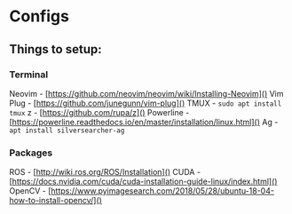 # Configs

## Things to setup:

### Terminal
Neovim - [https://github.com/neovim/neovim/wiki/Installing-Neovim]()
Vim Plug - [https://github.com/junegunn/vim-plug]()
TMUX - `sudo apt install tmux`
z - [https://github.com/rupa/z]()
Powerline - [https://powerline.readthedocs.io/en/master/installation/linux.html]()
Ag - `apt install silversearcher-ag`


### Packages
ROS - [http://wiki.ros.org/ROS/Installation]()
CUDA - [https://docs.nvidia.com/cuda/cuda-installation-guide-linux/index.html]()
OpenCV - [https://www.pyimagesearch.com/2018/05/28/ubuntu-18-04-how-to-install-opencv/]()
